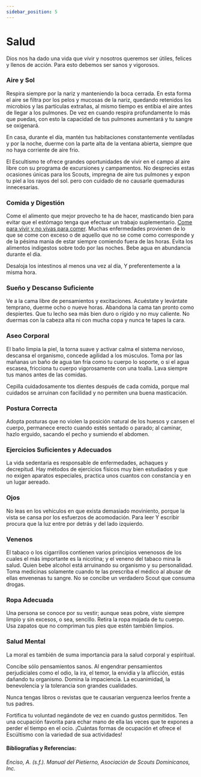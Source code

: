 ```yaml
---
sidebar_position: 5
---
```


# Salud

Dios nos ha dado una vida que vivir y nosotros queremos ser útiles, felices y llenos de acción. Para esto debemos ser sanos y vigorosos.

### Aire y Sol 

Respira siempre por la nariz y manteniendo la boca cerrada. En esta forma el aire se filtra por los pelos y mucosas de la nariz, quedando retenidos los microbios y las partículas extrañas, al mismo tiempo es entibia el aire antes de llegar a los pulmones. De vez en cuando respira profundamente lo más que puedas, con esto la capacidad de tus pulmones aumentará y tu sangre se oxigenará.

En casa, durante el día, mantén tus habitaciones constantemente ventiladas y por la noche, duerme con la parte alta de la ventana abierta, siempre que no haya corriente de aire frio.

El Escultismo te ofrece grandes oportunidades de vivir en el campo al aire libre con su programa de excursiones y campamentos. No desprecies estas ocasiones únicas para los Scouts, impregna de aire tus pulmones y expon tu piel a los rayos del sol. pero con cuidado de no causarle quemaduras innecesarias.

### Comida y Digestión

Come el alimento que mejor provecho te ha de hacer, masticando bien para evitar que el estómago tenga que efectuar un trabajo suplementario. <ins>Come para vivir y no vivas para comer</ins>. Muchas enfermedades provienen de lo que se come con exceso o de aquello que no se come como corresponde y de la pésima mania de estar siempre comiendo fuera de las horas. Evita los alimentos indigestos sobre todo por las noches. Bebe agua en abundancia durante el dia.

Desaloja los intestinos al menos una vez al día, Y preferentemente a la misma hora.

### Sueño y Descanso Suficiente

Ve a la cama libre de pensamientos y excitaciones. Acuéstate y levántate temprano, duerme ocho o nueve horas. Abandona la cama tan pronto como despiertes. Que tu lecho sea más bien duro o rígido y no muy caliente. No duermas con la cabeza alta ni con mucha copa y nunca te tapes la cara.


### Aseo Corporal 


El baño limpia la piel, la torna suave y activar calma el sistema nervioso, descansa el organismo, concede agilidad a los músculos. Toma por las mañanas un baño de agua tan fría como tu cuerpo lo soporte, o si el agua escasea, fricciona tu cuerpo vigorosamente con una toalla. Lava siempre tus manos antes de las comidas.

Cepilla cuidadosamente tos dientes después de cada comida, porque mal cuidados se arruinan con facilidad y no permiten una buena masticación.

### Postura Correcta

Adopta posturas que no violen la posición natural de los huesos y cansen el cuerpo, permanece erecto cuando estés sentado o parado; al caminar, hazlo erguido, sacando el pecho y sumiendo el abdomen.


### Ejercicios Suficientes y Adecuados

La vida sedentaria es responsable de enfermedades, achaques y decrepitud. Hay métodos de ejercicios físicos muy bien estudiados y que no exigen aparatos especiales, practica unos cuantos con constancia y en un lugar aereado.

### Ojos

No leas en los vehículos en que exista demasiado moviniento, porque la vista se cansa por los esfuerzos de acomodación. Para leer Y escribir procura que la luz entre por detrás y del lado izquierdo.

### Venenos

El tabaco o los cigarrillos contienen varios principios venenosos de los cuales el más importante es la nicotina; y el veneno del tabaco mina la salud. Quien bebe alcohol está arruinando su organismo y su personalidad. Toma medicinas solamente cuando te las prescriba el médico al abusar de ellas envenenas tu sangre. No se concibe un verdadero Scout
que consuma drogas.

### Ropa Adecuada

Una persona se conoce por su vestir; aunque seas pobre, viste siempre limpio y sin excesos, o sea, sencillo. Retira la ropa mojada de tu cuerpo. Usa zapatos que no compriman tus pies que estén también limpios.

### Salud Mental

La moral es también de suma importancia para la salud corporal y espiritual. 

Concibe sólo pensamientos sanos. Al engendrar pensamientos perjudiciales como el odio, la ira, el temor, la envidia y la aflicción, estás dañando tu organismo. Domina la impaciencia. La ecuanimidad, la benevolencia y la tolerancia son grandes cualidades.

Nunca tengas libros o revistas que te causarian verguenza leerlos frente a tus padres.

Fortifica tu voluntad negándote de vez en cuando gustos permitidos. Ten una ocupación favorita para echar mano de ella  las veces que te expones a perder el tiempo en el ocio. ¡Cuántas formas de ocupación et ofrece el Escúltismo con la variedad de sua actividades!

#### Bibliografías y Referencias: 

###### Enciso, A. (s.f.). Manual del Pietierno, Asociación de Scouts Dominicanos, Inc. 
